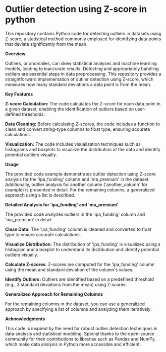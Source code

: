 # Outlier detection using Z-score in python
This repository contains Python code for detecting outliers in datasets using Z-score, a statistical method commonly employed for identifying data points that deviate significantly from the mean.


**Overview**

Outliers, or anomalies, can skew statistical analyses and machine learning models, leading to inaccurate results. Detecting and appropriately handling outliers are essential steps in data preprocessing. This repository provides a straightforward implementation of outlier detection using Z-score, which measures how many standard deviations a data point is from the mean.

**Key Features**

**Z-score Calculation:** The code calculates the Z-score for each data point in a given dataset, enabling the identification of outliers based on user-defined thresholds.

**Data Cleaning:** Before calculating Z-scores, the code includes a function to clean and convert string-type columns to float type, ensuring accurate calculations.

**Visualization:** The code includes visualization techniques such as histograms and boxplots to visualize the distribution of the data and identify potential outliers visually.


**Usage**

The provided code example demonstrates outlier detection using Z-score analysis for the 'ipa_funding' column and 'ma_premium' in the dataset. Additionally, outlier analysis for another column ('another_column' for example) is presented in detail. For the remaining columns, a generalized approach using a list is described.

**Detailed Analysis for 'ipa_funding' and 'ma_premium'**

The provided code analyzes outliers in the 'ipa_funding' column and 'ma_premium' in detail:

**Clean Data:** The 'ipa_funding' column is cleaned and converted to float type to ensure accurate calculations.

**Visualize Distribution:** The distribution of 'ipa_funding' is visualized using a histogram and a boxplot to understand its distribution and identify potential outliers visually.

**Calculate Z-scores:** Z-scores are computed for the 'ipa_funding' column using the mean and standard deviation of the column's values.

**Identify Outliers:**  Outliers are identified based on a predefined threshold (e.g., 3 standard deviations from the mean) using Z-scores.

**Generalized Approach for Remaining Columns**

For the remaining columns in the dataset, you can use a generalized approach by specifying a list of columns and analyzing them iteratively:




**Acknowledgments**

This code is inspired by the need for robust outlier detection techniques in data analysis and statistical modeling. Special thanks to the open-source community for their contributions to libraries such as Pandas and NumPy, which make data analysis in Python more accessible and efficient.
